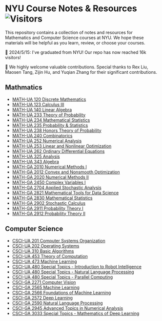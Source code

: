# NYU Course Notes & Resources ![Visitors](https://api.visitorbadge.io/api/visitors?path=https%3A%2F%2Fgithub.com%2Fchuanyangjin%2FNYU-Course-Notes-and-Resources&labelColor=%23ba68c8&countColor=%23263759&style=flat-square&labelStyle=upper)
This repository contains a collection of notes and resources for Mathematics and Computer Science courses at NYU. 
We hope these materials will be helpful as you learn, review, or choose your courses. 

🥳 2024/5/15: I've graduated from NYU! Our repo has now reached 16k visitors!

🙌 We highly welcome valuable contributions. Special thanks to Rex Liu, Maosen Tang, Zijin Hu, and Yuqian Zhang for their significant  contributions.

## Mathmatics
- [MATH-UA 120 Discrete Mathematics](https://github.com/chuanyangjin/NYU-Course-Notes-and-Resources/tree/main/MATH-UA%20120%20Discrete%20Mathematics)
- [MATH-UA 123 Calculus III](https://github.com/chuanyangjin/NYU-Course-Notes-and-Resources/tree/main/MATH-UA%20123%20Calculus%20III)
- [MATH-UA 140 Linear Algebra](https://github.com/chuanyangjin/NYU-Course-Notes-and-Resources/tree/main/MATH-UA%20140%20Linear%20Algebra)
- [MATH-UA 233 Theory of Probability](https://github.com/chuanyangjin/NYU-Course-Notes-and-Resources/tree/main/MATH-UA%20233%20Theory%20of%20Probability)
- [MATH-UA 234 Mathematical Statistics](https://github.com/chuanyangjin/NYU-Course-Notes-and-Resources/tree/main/MATH-UA%20234%20Mathematical%20Statistics)
- [MATH-UA 235 Probability & Statistics](https://github.com/chuanyangjin/NYU-Course-Notes-and-Resources/tree/main/MATH-UA%20235%20Probability%20%26%20Statistics)
- [MATH-UA 238 Honors Theory of Probability](https://github.com/chuanyangjin/NYU-Course-Notes-and-Resources/tree/main/MATH-UA%20238%20Honors%20Theory%20of%20Probability)
- [MATH-UA 240 Combinatorics](https://github.com/chuanyangjin/NYU-Course-Notes-and-Resources/tree/main/MATH-UA%20240%20Combinatorics)
- [MATH-UA 252 Numerical Analysis](https://github.com/chuanyangjin/NYU-Course-Notes-and-Resources/tree/main/MATH-UA%20252%20Numerical%20Analysis)
- [MATH-UA 253 Linear and Nonlinear Optimization](https://github.com/chuanyangjin/NYU-Course-Notes-and-Resources/tree/main/MATH-UA%20253%20Linear%20and%20Nonlinear%20Optimization)
- [MATH-UA 262 Ordinary Differential Equations](https://github.com/chuanyangjin/NYU-Course-Notes-and-Resources/tree/main/MATH-UA%20262%20Ordinary%20Differential%20Equations)
- [MATH-UA 325 Analysis](https://github.com/chuanyangjin/NYU-Course-Notes-and-Resources/tree/main/MATH-UA%20325%20Analysis)
- [MATH-UA 343 Algebra](https://github.com/chuanyangjin/NYU-Course-Notes-and-Resources/tree/main/MATH-UA%20343%20Algebra)
- [MATH-GA 2010 Numerical Methods I](https://github.com/chuanyangjin/NYU-Course-Notes-and-Resources/tree/main/MATH-GA%202010%20Numerical%20Methods%20I)
- [MATH-GA 2012 Convex and Nonsmooth Optimization](https://github.com/chuanyangjin/NYU-Course-Notes-and-Resources/tree/main/MATH-GA%202012%20Convex%20and%20Nonsmooth%20Optimization)
- [MATH-GA 2020 Numerical Methods II](https://github.com/chuanyangjin/NYU-Course-Notes-and-Resources/tree/main/MATH-GA%202020%20Numerical%20Methods%20II)
- [MATH-GA 2450 Complex Variables I](https://github.com/chuanyangjin/NYU-Course-Notes-and-Resources/tree/main/MATH-GA%202450%20Complex%20Variables%20I)
- [MATH-GA 2704 Applied Stochastic Analysis](https://github.com/chuanyangjin/NYU-Course-Notes-and-Resources/tree/main/MATH-GA%202704%20Applied%20Stochastic%20Analysis)
- [MATH-GA 2821 Mathematical Tools for Data Science](https://github.com/chuanyangjin/NYU-Course-Notes-and-Resources/tree/main/MATH-GA%202821%20Mathematical%20Tools%20for%20Data%20Science)
- [MATH-GA 2830 Mathematical Statistics](https://github.com/chuanyangjin/NYU-Course-Notes-and-Resources/tree/main/MATH-GA%202830%20Mathematical%20Statistics)
- [MATH-GA 2902 Stochastic Calculus](https://github.com/chuanyangjin/NYU-Course-Notes-and-Resources/tree/main/MATH-GA%202902%20Stochastic%20Calculus)
- [MATH-GA 2911 Probability Theory I](https://github.com/chuanyangjin/NYU-Course-Notes-and-Resources/tree/main/MATH-GA%202911%20Probability%20Theory%20I)
- [MATH-GA 2912 Probability Theory II](https://github.com/chuanyangjin/NYU-Course-Notes-and-Resources/tree/main/MATH-GA%202912%20Probability%20Theory%20II)

## Computer Science
- [CSCI-UA 201 Computer Systems Organization](https://github.com/chuanyangjin/NYU-Course-Notes-and-Resources/tree/main/CSCI-UA%20201%20Computer%20Systems%20Organization)
- [CSCI-UA 202 Operating Systems](https://github.com/chuanyangjin/NYU-Course-Notes-and-Resources/tree/main/CSCI-UA%20202%20Operating%20Systems)
- [CSCI-UA 310 Basic Algorithms](https://github.com/chuanyangjin/NYU-Course-Notes-and-Resources/tree/main/CSCI-UA%20310%20Basic%20Algorithms)
- [CSCI-UA 453 Theory of Computation](https://github.com/chuanyangjin/NYU-Course-Notes-and-Resources/tree/main/CSCI-UA%20453%20Theory%20of%20Computation)
- [CSCI-UA 473 Machine Learning](https://github.com/chuanyangjin/NYU-Course-Notes-and-Resources/tree/main/CSCI-UA%20473%20Machine%20Learning)
- [CSCI-UA 480 Special Topics - Introduction to Robot Intelligence](https://github.com/chuanyangjin/NYU-Course-Notes-and-Resources/tree/main/CSCI-UA%20480%20Special%20Topics%20-%20Introduction%20to%20Robot%20Intelligence)
- [CSCI-UA 480 Special Topics - Natural Language Processing](https://github.com/chuanyangjin/NYU-Course-Notes-and-Resources/tree/main/CSCI-UA%20480%20Special%20Topics%20-%20Natural%20Language%20Processing)
- [CSCI-UA 480 Special Topics - Parallel Computing](https://github.com/chuanyangjin/NYU-Course-Notes-and-Resources/tree/main/CSCI-UA%20480%20Special%20Topics%20-%20Parallel%20Computing)
- [CSCI-GA 2271 Computer Vision](https://github.com/chuanyangjin/NYU-Course-Notes-and-Resources/tree/main/CSCI-GA%202271%20Computer%20Vision)
- [CSCI-GA 2565 Machine Learning](https://github.com/chuanyangjin/NYU-Course-Notes-and-Resources/tree/main/CSCI-GA%202565%20Machine%20Learning)
- [CSCI-GA 2566 Foundations of Machine Learning](https://github.com/chuanyangjin/NYU-Course-Notes-and-Resources/tree/main/CSCI-GA%202566%20Foundations%20of%20Machine%20Learning)
- [CSCI-GA 2572 Deep Learning](https://github.com/chuanyangjin/NYU-Course-Notes-and-Resources/tree/main/CSCI-GA%202572%20Deep%20Learning)
- [CSCI-GA 2590 Natural Language Processing](https://github.com/chuanyangjin/NYU-Course-Notes-and-Resources/tree/main/CSCI-GA%202590%20Natural%20Language%20Processing)
- [CSCI-GA 2945 Advanced Topics in Numerical Analysis](https://github.com/chuanyangjin/NYU-Course-Notes-and-Resources/tree/main/CSCI-GA%202945%20Advanced%20Topics%20in%20Numerical%20Analysis)
- [CSCI-GA 3033 Special Topics - Mathematics of Deep Learning](https://github.com/chuanyangjin/NYU-Course-Notes-and-Resources/tree/main/CSCI-GA%203033%20Special%20Topics%20-%20Mathematics%20of%20Deep%20Learning)
